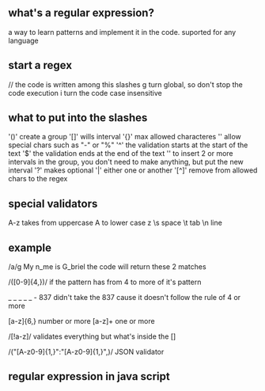 ## what's a regular expression?

a way to learn patterns and implement it in the code. suported for any language

## start a regex

//      the code is written among this slashes
g       turn global, so don't stop the code execution
i       turn the code case insensitive

## what to put into the slashes

'()'      create a group
'[]'      wills interval
'{}'      max allowed characteres
'\'       allow special chars such as "-" or "%"
'^'       the validation starts at the start of the text
'$'       the validation ends at the end of the text
''        to insert 2 or more intervals in the group, you don't need to make anything, but put the new interval
'?'       makes optional
'|'       either one or another
'[^]'       remove from allowed chars to the regex

## special validators

A-z     takes from uppercase A to lower case z
\s      space
\t      tab
\n      line


## example

/a/g
My n_me is G_briel      the code will return these 2 matches


/([0-9]{4,})/       if the pattern has from 4 to more of it's pattern

_ _ _ _ _ - 837     didn't take the 837 cause it doesn't follow the rule of 4 or more

[a-z]{6,}           number or more
[a-z]+              one or more

/[!a-z]/            validates everything but what's inside the []

/(\"[A-z0-9]{1,}\"\:\"[A-z0-9]{1,}\"\,)/ JSON validator 



## regular expression in java script
